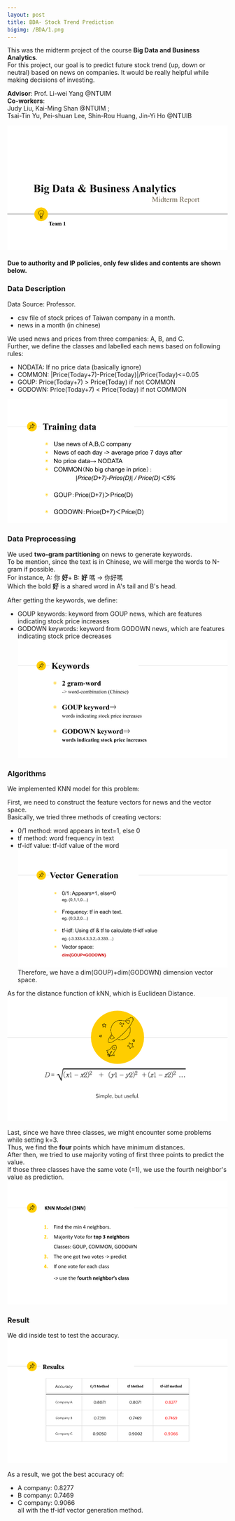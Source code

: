```yaml
---
layout: post
title: BDA- Stock Trend Prediction
bigimg: /BDA/1.png
---
```

This was the midterm project of the course **Big Data and Business Analytics**.  
For this project, our goal is to predict future stock trend (up, down or neutral) based on news on companies.
It would be really helpful while making decisions of investing.

**Advisor**: Prof. Li-wei Yang @NTUIM  
**Co-workers**:  
Judy Liu, Kai-Ming Shan @NTUIM ;   
Tsai-Tin Yu, Pei-shuan Lee, Shin-Rou Huang, Jin-Yi Ho @NTUIB  
  
![image-title-here](/BDA/1.png)  

#### Due to authority and IP policies, only few slides and contents are shown below.

### Data Description  
Data Source: Professor.
- csv file of stock prices of Taiwan company in a month. 
- news in a month (in chinese)

We used news and prices from three companies: A, B, and C.  
Further, we define the classes and labelled each news based on following rules:  
- NODATA: If no price data (basically ignore)
- COMMON: |Price(Today+7)-Price(Today)|/Price(Today)<=0.05
- GOUP: Price(Today+7) > Price(Today) if not COMMON
- GODOWN: Price(Today+7) < Price(Today) if not COMMON

![image-title-here](/BDA/2.png)  

### Data Preprocessing
We used **two-gram partitioning** on news to generate keywords.  
To be mention, since the text is in Chinese, we will merge the words to N-gram if possible.  
For instance, A: 你 **好**+ B: **好** 嗎 -> 你好嗎  
Which the bold **好** is a shared word in A's tail and B's head.  

After getting the keywords, we define: 
- GOUP keywords: keyword from GOUP news, which are features indicating stock price increases
- GODOWN keywords: keyword from GODOWN news, which are features indicating stock price decreases
![image-title-here](/BDA/3.png) 

### Algorithms
We implemented KNN model for this problem:  

First, we need to construct the feature vectors for news and the vector space.  
Basically, we tried three methods of creating vectors:
- 0/1 method: word appears in text=1, else 0
- tf method: word frequency in text
- tf-idf value: tf-idf value of the word
![image-title-here](/BDA/4.png) 
Therefore, we have a dim(GOUP)+dim(GODOWN) dimension vector space.   

As for the distance function of kNN, which is Euclidean Distance.    
![image-title-here](/BDA/5.png) 

Last, since we have three classes, we might encounter some problems while setting k=3.  
Thus, we find the **four** points which have minimum distances.   
After then, we tried to use majority voting of first three points to predict the value.  
If those three classes have the same vote (=1), we use the fourth neighbor's value as prediction.  
![image-title-here](/BDA/6.png) 

### Result  
We did inside test to test the accuracy.  
![image-title-here](/BDA/7.png)
  
As a result, we got the best accuracy of:
- A company: 0.8277
- B company: 0.7469
- C company: 0.9066  
all with the tf-idf vector generation method.
